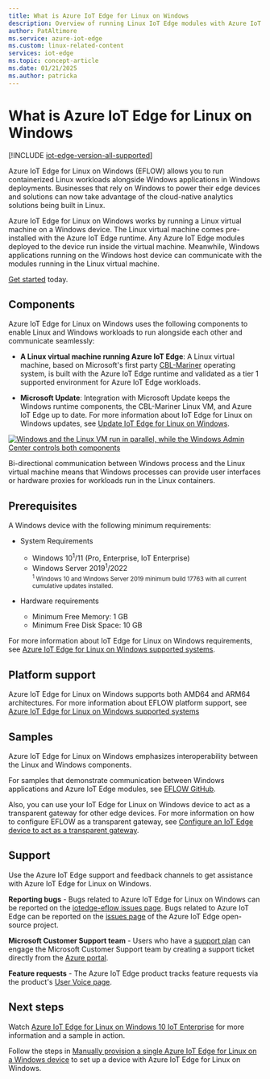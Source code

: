 ```yaml
---
title: What is Azure IoT Edge for Linux on Windows
description: Overview of running Linux IoT Edge modules with Azure IoT Edge for Linux on Windows. Run containerized Linux workloads alongside Windows applications.
author: PatAltimore
ms.service: azure-iot-edge
ms.custom: linux-related-content
services: iot-edge
ms.topic: concept-article
ms.date: 01/21/2025
ms.author: patricka
---
```


# What is Azure IoT Edge for Linux on Windows

[!INCLUDE [iot-edge-version-all-supported](includes/iot-edge-version-all-supported.md)]

Azure IoT Edge for Linux on Windows (EFLOW) allows you to run containerized Linux workloads alongside Windows applications in Windows deployments. Businesses that rely on Windows to power their edge devices and solutions can now take advantage of the cloud-native analytics solutions being built in Linux.

Azure IoT Edge for Linux on Windows works by running a Linux virtual machine on a Windows device. The Linux virtual machine comes pre-installed with the Azure IoT Edge runtime. Any Azure IoT Edge modules deployed to the device run inside the virtual machine. Meanwhile, Windows applications running on the Windows host device can communicate with the modules running in the Linux virtual machine.

[Get started](how-to-provision-single-device-linux-on-windows-symmetric.md) today.

## Components

Azure IoT Edge for Linux on Windows uses the following components to enable Linux and Windows workloads to run alongside each other and communicate seamlessly:

* **A Linux virtual machine running Azure IoT Edge**: A Linux virtual machine, based on Microsoft's first party [CBL-Mariner](https://github.com/microsoft/CBL-Mariner) operating system, is built with the Azure IoT Edge runtime and validated as a tier 1 supported environment for Azure IoT Edge workloads.

* **Microsoft Update**: Integration with Microsoft Update keeps the Windows runtime components, the CBL-Mariner Linux VM, and Azure IoT Edge up to date. For more information about IoT Edge for Linux on Windows updates, see [Update IoT Edge for Linux on Windows](./iot-edge-for-linux-on-windows-updates.md).

[![Windows and the Linux VM run in parallel, while the Windows Admin Center controls both components](./media/iot-edge-for-linux-on-windows/architecture-eflow1-2.png)](./media/iot-edge-for-linux-on-windows/architecture-eflow1-2.png#lightbox)

Bi-directional communication between Windows process and the Linux virtual machine means that Windows processes can provide user interfaces or hardware proxies for workloads run in the Linux containers.

## Prerequisites

A Windows device with the following minimum requirements:

* System Requirements
   * Windows 10<sup>1</sup>/11 (Pro, Enterprise, IoT Enterprise)
   * Windows Server 2019<sup>1</sup>/2022  
   <sub><sup>1</sup> Windows 10 and Windows Server 2019 minimum build 17763 with all current cumulative updates installed.</sub>

* Hardware requirements
  * Minimum Free Memory: 1 GB
  * Minimum Free Disk Space: 10 GB

For more information about IoT Edge for Linux on Windows requirements, see [Azure IoT Edge for Linux on Windows supported systems](./iot-edge-for-linux-on-windows-support.md).

## Platform support

Azure IoT Edge for Linux on Windows supports both AMD64 and ARM64 architectures. For more information about EFLOW platform support, see [Azure IoT Edge for Linux on Windows supported systems](./iot-edge-for-linux-on-windows-support.md)


## Samples

Azure IoT Edge for Linux on Windows emphasizes interoperability between the Linux and Windows components.

For samples that demonstrate communication between Windows applications and Azure IoT Edge modules, see [EFLOW GitHub](https://aka.ms/AzEFLOW-Samples).

Also, you can use your IoT Edge for Linux on Windows device to act as a transparent gateway for other edge devices. For more information on how to configure EFLOW as a transparent gateway, see [Configure an IoT Edge device to act as a transparent gateway](./how-to-create-transparent-gateway.md).

## Support

Use the Azure IoT Edge support and feedback channels to get assistance with Azure IoT Edge for Linux on Windows.

**Reporting bugs** - Bugs related to Azure IoT Edge for Linux on Windows can be reported on the [iotedge-eflow issues page](https://aka.ms/AzEFLOW-Issues). Bugs related to Azure IoT Edge can be reported on the [issues page](https://github.com/azure/iotedge/issues) of the Azure IoT Edge open-source project.

**Microsoft Customer Support team** - Users who have a [support plan](https://azure.microsoft.com/support/plans/) can engage the Microsoft Customer Support team by creating a support ticket directly from the [Azure portal](https://portal.azure.com/signin/index/?feature.settingsportalinstance=mpac).

**Feature requests** - The Azure IoT Edge product tracks feature requests via the product's [User Voice page](https://feedback.azure.com/d365community/forum/0e2fff5d-f524-ec11-b6e6-000d3a4f0da0).

## Next steps

Watch [Azure IoT Edge for Linux on Windows 10 IoT Enterprise](https://aka.ms/azeflow-show) for more information and a sample in action.

Follow the steps in [Manually provision a single Azure IoT Edge for Linux on a Windows device](how-to-provision-single-device-linux-on-windows-symmetric.md) to set up a device with Azure IoT Edge for Linux on Windows.
